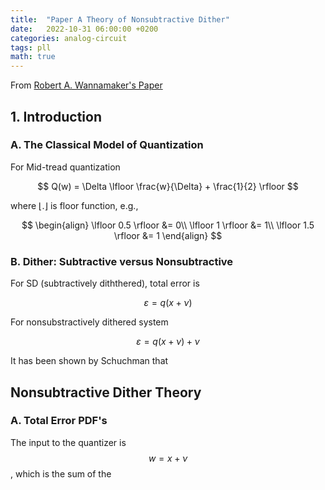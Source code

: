 ```yaml
---
title:  "Paper A Theory of Nonsubtractive Dither"
date:   2022-10-31 06:00:00 +0200
categories: analog-circuit
tags: pll
math: true
---
```


From [Robert A. Wannamaker's Paper](https://ieeexplore.ieee.org/abstract/document/823976)

## 1. Introduction

### A. The Classical Model of Quantization

For Mid-tread quantization

$$
Q(w) = \Delta \lfloor \frac{w}{\Delta} + \frac{1}{2} \rfloor
$$

where $\lfloor . \rfloor$ is floor function, e.g.,

$$
\begin{align}
\lfloor 0.5 \rfloor &= 0\\
\lfloor 1 \rfloor &= 1\\
\lfloor 1.5 \rfloor &= 1
\end{align}
$$

### B. Dither: Subtractive versus Nonsubtractive

For SD (subtractively diththered), total error is

$$
\varepsilon = q(x+\nu)
$$

For nonsubstractively dithered system

$$
\varepsilon = q(x+\nu) + \nu
$$

It has been shown by Schuchman that

## Nonsubtractive Dither Theory

### A. Total Error PDF's

The input to the quantizer is $$w=x+\nu$$, which is the sum of the
